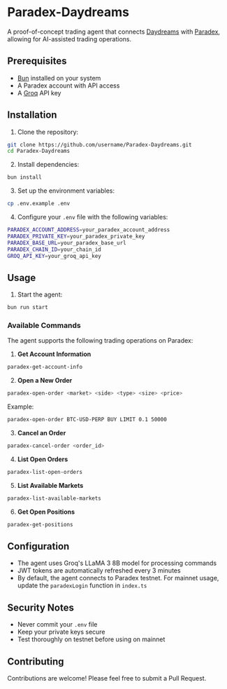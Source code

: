 # Paradex-Daydreams

A proof-of-concept trading agent that connects [Daydreams](https://www.dreams.fun/) with [Paradex](https://www.paradex.trade/), allowing for AI-assisted trading operations.

## Prerequisites

- [Bun](https://bun.sh/) installed on your system
- A Paradex account with API access
- A [Groq](https://groq.com/) API key

## Installation

1. Clone the repository:

```bash
git clone https://github.com/username/Paradex-Daydreams.git
cd Paradex-Daydreams
```

2. Install dependencies:

```bash
bun install
```

3. Set up the environment variables:

```bash
cp .env.example .env
```

4. Configure your `.env` file with the following variables:

```bash
PARADEX_ACCOUNT_ADDRESS=your_paradex_account_address
PARADEX_PRIVATE_KEY=your_paradex_private_key
PARADEX_BASE_URL=your_paradex_base_url
PARADEX_CHAIN_ID=your_chain_id
GROQ_API_KEY=your_groq_api_key
```

## Usage

1. Start the agent:

```bash
bun run start
```

### Available Commands

The agent supports the following trading operations on Paradex:

1. **Get Account Information**

```bash
paradex-get-account-info
```

2. **Open a New Order**

```bash
paradex-open-order <market> <side> <type> <size> <price>
```

Example:

```bash
paradex-open-order BTC-USD-PERP BUY LIMIT 0.1 50000
```

3. **Cancel an Order**

```bash
paradex-cancel-order <order_id>
```

4. **List Open Orders**

```bash
paradex-list-open-orders
```

5. **List Available Markets**

```bash
paradex-list-available-markets
```

6. **Get Open Positions**

```bash
paradex-get-positions
```


## Configuration

- The agent uses Groq's LLaMA 3 8B model for processing commands
- JWT tokens are automatically refreshed every 3 minutes
- By default, the agent connects to Paradex testnet. For mainnet usage, update the `paradexLogin` function in `index.ts`

## Security Notes

- Never commit your `.env` file
- Keep your private keys secure
- Test thoroughly on testnet before using on mainnet

## Contributing

Contributions are welcome! Please feel free to submit a Pull Request.